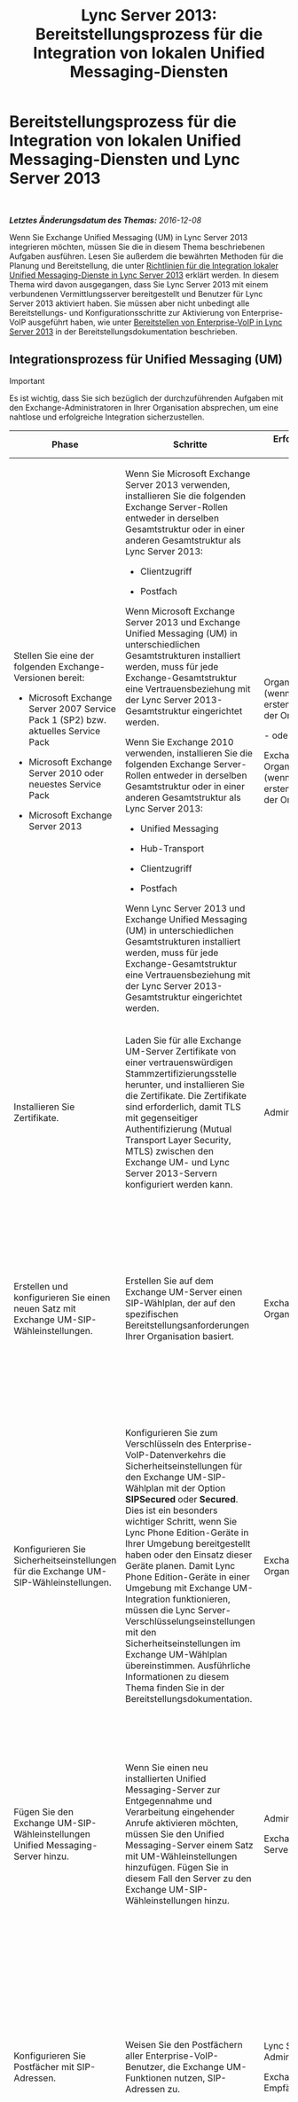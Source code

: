 ﻿---
title: 'Lync Server 2013: Bereitstellungsprozess für die Integration von lokalen Unified Messaging-Diensten'
TOCTitle: Bereitstellungsprozess für die Integration von lokalen Unified Messaging-Diensten und Lync Server
ms:assetid: 269a4436-f09f-415b-96ab-49a64370a385
ms:mtpsurl: https://technet.microsoft.com/de-de/library/Gg425737(v=OCS.15)
ms:contentKeyID: 49293466
ms.date: 12/10/2016
mtps_version: v=OCS.15
ms.translationtype: HT
---

# Bereitstellungsprozess für die Integration von lokalen Unified Messaging-Diensten und Lync Server 2013

 

_**Letztes Änderungsdatum des Themas:** 2016-12-08_

Wenn Sie Exchange Unified Messaging (UM) in Lync Server 2013 integrieren möchten, müssen Sie die in diesem Thema beschriebenen Aufgaben ausführen. Lesen Sie außerdem die bewährten Methoden für die Planung und Bereitstellung, die unter [Richtlinien für die Integration lokaler Unified Messaging-Dienste in Lync Server 2013](lync-server-2013-guidelines-for-integrating-on-premises-unified-messaging.md) erklärt werden. In diesem Thema wird davon ausgegangen, dass Sie Lync Server 2013 mit einem verbundenen Vermittlungsserver bereitgestellt und Benutzer für Lync Server 2013 aktiviert haben. Sie müssen aber nicht unbedingt alle Bereitstellungs- und Konfigurationsschritte zur Aktivierung von Enterprise-VoIP ausgeführt haben, wie unter [Bereitstellen von Enterprise-VoIP in Lync Server 2013](lync-server-2013-deploying-enterprise-voice.md) in der Bereitstellungsdokumentation beschrieben.

## Integrationsprozess für Unified Messaging (UM)


> [!IMPORTANT]
> Es ist wichtig, dass Sie sich bezüglich der durchzuführenden Aufgaben mit den Exchange-Administratoren in Ihrer Organisation absprechen, um eine nahtlose und erfolgreiche Integration sicherzustellen.




<table>
<colgroup>
<col style="width: 25%" />
<col style="width: 25%" />
<col style="width: 25%" />
<col style="width: 25%" />
</colgroup>
<thead>
<tr class="header">
<th>Phase</th>
<th>Schritte</th>
<th>Erforderliche Gruppen und Rollen</th>
<th>Bereitstellungsdokumentation</th>
</tr>
</thead>
<tbody>
<tr class="odd">
<td><p>Stellen Sie eine der folgenden Exchange-Versionen bereit:</p>
<ul>
<li><p>Microsoft Exchange Server 2007 Service Pack 1 (SP2) bzw. aktuelles Service Pack</p></li>
<li><p>Microsoft Exchange Server 2010 oder neuestes Service Pack</p></li>
<li><p>Microsoft Exchange Server 2013</p></li>
</ul></td>
<td><p>Wenn Sie Microsoft Exchange Server 2013 verwenden, installieren Sie die folgenden Exchange Server-Rollen entweder in derselben Gesamtstruktur oder in einer anderen Gesamtstruktur als Lync Server 2013:</p>
<ul>
<li><p>Clientzugriff</p></li>
<li><p>Postfach</p></li>
</ul>
<p>Wenn Microsoft Exchange Server 2013 und Exchange Unified Messaging (UM) in unterschiedlichen Gesamtstrukturen installiert werden, muss für jede Exchange-Gesamtstruktur eine Vertrauensbeziehung mit der Lync Server 2013-Gesamtstruktur eingerichtet werden.</p>
<p>Wenn Sie Exchange 2010 verwenden, installieren Sie die folgenden Exchange Server-Rollen entweder in derselben Gesamtstruktur oder in einer anderen Gesamtstruktur als Lync Server 2013:</p>
<ul>
<li><p>Unified Messaging</p></li>
<li><p>Hub-Transport</p></li>
<li><p>Clientzugriff</p></li>
<li><p>Postfach</p></li>
</ul>
<p>Wenn Lync Server 2013 und Exchange Unified Messaging (UM) in unterschiedlichen Gesamtstrukturen installiert werden, muss für jede Exchange-Gesamtstruktur eine Vertrauensbeziehung mit der Lync Server 2013-Gesamtstruktur eingerichtet werden.</p></td>
<td><p>Organisations-Admins (wenn es sich um den ersten Exchange Server in der Organisation handelt)</p>
<p>- oder -</p>
<p>Exchange-Organisationsadministrator (wenn es sich nicht um den ersten Exchange Server in der Organisation handelt)</p></td>
<td><p>Weitere Informationen finden Sie in der Dokumentation zur jeweiligen Version von Exchange Server:</p>
<dl>
<dt><span></span></dt>
<dd><p>Bereitstellungsdokumentation zu Exchange Server 2007 <a href="http://go.microsoft.com/fwlink/p/?linkid=268694" class="uri">http://go.microsoft.com/fwlink/p/?linkid=268694</a>.</p>
</dd>
<dt><span></span></dt>
<dd><p>Bereitstellungsdokumentation zu Exchange 2010 oder neuestem Service Pack <a href="http://go.microsoft.com/fwlink/p/?linkid=268695" class="uri">http://go.microsoft.com/fwlink/p/?linkid=268695</a>.</p>
</dd>
<dt><span></span></dt>
<dd><p>Planung und Bereitstellung von Microsoft Exchange Server 2013<a href="http://go.microsoft.com/fwlink/p/?linkid=266569" class="uri">http://go.microsoft.com/fwlink/p/?linkid=266569</a>.</p>
</dd>
</dl></td>
</tr>
<tr class="even">
<td><p>Installieren Sie Zertifikate.</p></td>
<td><p>Laden Sie für alle Exchange UM-Server Zertifikate von einer vertrauenswürdigen Stammzertifizierungsstelle herunter, und installieren Sie die Zertifikate. Die Zertifikate sind erforderlich, damit TLS mit gegenseitiger Authentifizierung (Mutual Transport Layer Security, MTLS) zwischen den Exchange UM- und Lync Server 2013-Servern konfiguriert werden kann.</p></td>
<td><p>Administratoren</p></td>
<td><p><a href="lync-server-2013-configure-certificates-on-the-server-running-microsoft-exchange-server-unified-messaging.md">Konfigurieren von Zertifikaten auf dem Server, auf dem Microsoft Exchange Server Unified Messaging ausgeführt wird</a></p></td>
</tr>
<tr class="odd">
<td><p>Erstellen und konfigurieren Sie einen neuen Satz mit Exchange UM-SIP-Wähleinstellungen.</p></td>
<td><p>Erstellen Sie auf dem Exchange UM-Server einen SIP-Wählplan, der auf den spezifischen Bereitstellungsanforderungen Ihrer Organisation basiert.</p></td>
<td><p>Exchange-Organisationsadministrator</p></td>
<td><p>Informationen zur Vorgehensweise für Exchange 2007 SP1 oder neuestes Service Pack finden Sie auf der Seite &quot;Erstellen eines SIP-URI-Wählplans für Unified Messaging&quot; unter <a href="http://go.microsoft.com/fwlink/p/?linkid=268632" class="uri">http://go.microsoft.com/fwlink/p/?linkid=268632</a>.</p>
<p>Informationen zur Vorgehensweise für Exchange 2010 oder neuestes Service Pack finden Sie auf der Seite &quot;Erstellen von UM-Wähleinstellungen&quot; unter <a href="http://go.microsoft.com/fwlink/p/?linkid=268674">http://go.microsoft.com/fwlink/p/?LinkId=268674</a>.</p>
<p>Schauen Sie für Exchange 2013 unter „Unified Messaging“ nach (<a href="http://go.microsoft.com/fwlink/p/?linkid=266579">http://go.microsoft.com/fwlink/p/?LinkId=266579</a>).</p></td>
</tr>
<tr class="even">
<td><p>Konfigurieren Sie Sicherheitseinstellungen für die Exchange UM-SIP-Wähleinstellungen.</p></td>
<td><p>Konfigurieren Sie zum Verschlüsseln des Enterprise-VoIP-Datenverkehrs die Sicherheitseinstellungen für den Exchange UM-SIP-Wählplan mit der Option <strong>SIPSecured</strong> oder <strong>Secured</strong>. Dies ist ein besonders wichtiger Schritt, wenn Sie Lync Phone Edition-Geräte in Ihrer Umgebung bereitgestellt haben oder den Einsatz dieser Geräte planen. Damit Lync Phone Edition-Geräte in einer Umgebung mit Exchange UM-Integration funktionieren, müssen die Lync Server-Verschlüsselungseinstellungen mit den Sicherheitseinstellungen im Exchange UM-Wählplan übereinstimmen. Ausführliche Informationen zu diesem Thema finden Sie in der Bereitstellungsdokumentation.</p></td>
<td><p>Exchange-Organisationsadministrator</p></td>
<td><p><a href="lync-server-2013-configure-unified-messaging-on-microsoft-exchange.md">Konfigurieren von Unified Messaging auf Microsoft Exchange</a></p>
<p>Weitere Informationen zu Exchange 2007 SP1 oder neuestes Service Pack finden Sie außerdem hier:</p>
<p>&quot;Konfigurieren der Sicherheitseinstellungen für einen Unified Messaging-Wählplan&quot; unter <a href="http://go.microsoft.com/fwlink/p/?linkid=268696" class="uri">http://go.microsoft.com/fwlink/p/?linkid=268696</a>.</p>
<p></p>
<p>Informationen zu Exchange 2010 oder neuestes Service Pack finden Sie auch hier:</p>
<p>&quot;Konfigurieren von VoIP-Sicherheit in UM-Wähleinstellungen&quot; <a href="http://go.microsoft.com/fwlink/p/?linkid=1268697">http://go.microsoft.com/fwlink/p/?linkid=268697</a>.</p>
<p></p>
<p>Schauen Sie für Exchange 2013 unter „Unified Messaging“ nach (<a href="http://go.microsoft.com/fwlink/p/?linkid=266579">http://go.microsoft.com/fwlink/p/?LinkId=266579</a>).</p></td>
</tr>
<tr class="odd">
<td><p>Fügen Sie den Exchange UM-SIP-Wähleinstellungen Unified Messaging-Server hinzu.</p></td>
<td><p>Wenn Sie einen neu installierten Unified Messaging-Server zur Entgegennahme und Verarbeitung eingehender Anrufe aktivieren möchten, müssen Sie den Unified Messaging-Server einem Satz mit UM-Wähleinstellungen hinzufügen. Fügen Sie in diesem Fall den Server zu den Exchange UM-SIP-Wähleinstellungen hinzu.</p></td>
<td><p>Administratoren</p>
<p>Exchange-Serveradministratoren</p></td>
<td><p>Informationen zur Vorgehensweise für Exchange 2007 SP1 oder neuestes Service Pack finden Sie auf der Seite &quot;Hinzufügen eines Unified Messaging-Servers zu einem Wählplan&quot; unter <a href="http://go.microsoft.com/fwlink/p/?linkid=268681" class="uri">http://go.microsoft.com/fwlink/p/?linkid=268681</a>.</p>
<p>Informationen zur Vorgehensweise für Exchange 2010 oder neuestes Service Pack finden Sie auf der Seite &quot;Anzeigen oder Konfigurieren der Eigenschaften eines UM-Servers&quot; unter <a href="http://go.microsoft.com/fwlink/p/?linkid=268682" class="uri">http://go.microsoft.com/fwlink/p/?linkid=268682</a>.</p>
<p></p>
<p>Schauen Sie für Exchange 2013 unter „Unified Messaging“ nach (<a href="http://go.microsoft.com/fwlink/p/?linkid=266579">http://go.microsoft.com/fwlink/p/?LinkId=266579</a>).</p></td>
</tr>
<tr class="even">
<td><p>Konfigurieren Sie Postfächer mit SIP-Adressen.</p></td>
<td><p>Weisen Sie den Postfächern aller Enterprise-VoIP-Benutzer, die Exchange UM-Funktionen nutzen, SIP-Adressen zu.</p></td>
<td><p>Lync Server 2013-Administrator</p>
<p>Exchange-Empfängeradministrator</p></td>
<td><p>Informationen zur Vorgehensweise für Exchange 2007 SP1 oder neuestes Service Pack finden Sie auf der Seite &quot;Hinzufügen, Entfernen oder Ändern einer SIP-Adresse für einen UM-aktivierten Benutzer&quot; unter <a href="http://go.microsoft.com/fwlink/p/?linkid=268698">http://go.microsoft.com/fwlink/p/?LinkId=268698</a>.</p>
<p>Informationen zur Vorgehensweise für Exchange 2010 oder neuestes Service Pack finden Sie auf der Seite &quot;Ändern einer SIP-Adresse für einen UM-aktivierten Benutzer&quot; unter <a href="http://go.microsoft.com/fwlink/p/?linkid=268699">http://go.microsoft.com/fwlink/p/?LinkId=268699</a>.</p>
<p></p>
<p>Schauen Sie für Exchange 2013 unter „Unified Messaging“ nach (<a href="http://go.microsoft.com/fwlink/p/?linkid=266579">http://go.microsoft.com/fwlink/p/?LinkId=266579</a>).</p></td>
</tr>
<tr class="odd">
<td><p>Führen Sie das Skript &quot;exchucutil.ps1&quot; aus.</p></td>
<td><p>Öffnen Sie auf dem Server, auf dem die Exchange UM-Dienste ausgeführt werden, die Exchange-Verwaltungsshell, und führen Sie das Skript <strong>exchucutil.ps1</strong> aus. Dieses Skript führt folgende Aktionen durch:</p>
<ul>
<li><p>Erteilen von Lync Server 2013-Berechtigungen für Exchange UM-Objekte in Active Directory-Domänendienste, insbesondere für die in der vorherigen Aufgabe erstellten SIP-Wählpläne.</p></li>
<li><p>Erstellen eines Unified Messaging-IP-Gatewayobjekts in Active Directory für jeden Lync Server 2013 Enterprise Edition-Pool oder Standard Edition-Server, der für Enterprise-VoIP aktivierte Benutzer hostet.</p></li>
<li><p>Erstellen eines Exchange UM-Sammelanschlusses für jedes Gateway. Die Pilot-ID des Sammelanschlusses ist der Name der Wähleinstellungen, die dem entsprechenden Gateway zugeordnet sind. Es muss sich um eine 1:1-Zuordnung handeln, wenn mehrere Sätze mit Wähleinstellungen verwendet werden.</p></li>
</ul></td>
<td><p>Exchange-Organisationsadministrator</p>
<p>Exchange-Empfängeradministrator</p></td>
<td><p><a href="lync-server-2013-configure-unified-messaging-on-microsoft-exchange.md">Konfigurieren von Unified Messaging auf Microsoft Exchange</a></p></td>
</tr>
<tr class="even">
<td><p>Konfigurieren Sie Lync Server 2013-Wählpläne.</p></td>
<td><p>Wenn Sie eine Integration in Exchange 2007 SP1 oder neuestes Service Pack oder Exchange 2010 planen, erstellen Sie einen neuen Enterprise-VoIP-Wählplan, dessen Name mit dem vollqualifizierten Domänennamen (FQDN) des Enterprise-VoIP-Wählplans übereinstimmt.</p>
<div class="alert">

> [!TIP]
> Sie müssen dies für jeden UM-Wählplan durchführen.


</div>
<p>Wenn Sie eine Integration in Exchange 2010 SP1 beabsichtigen, stellen Sie sicher, dass geeignete auf globaler, Standort- oder Poolebene geltende Enterprise-VoIP-Wählpläne konfiguriert wurden.</p>
<div class="alert">

> [!TIP]
> Wenn Sie eine Integration in Exchange 2010 SP1 planen, müssen die Namen des Lync Server-Wählplans und des Exchange UM-SIP-Wählplans nicht übereinstimmen.


</div></td>
<td><p>RTCUniversalServerAdmins</p></td>
<td><p><a href="lync-server-2013-configuring-dial-plans.md">Konfigurieren von Wählplänen in Lync Server 2013</a></p></td>
</tr>
<tr class="odd">
<td><p>Führen Sie das Exchange UM-Integrationstool aus.</p></td>
<td><p>Führen Sie auf dem Lync Server 2013 die ausführbare Datei <strong>ocsumutil.exe</strong> aus. Dieses Tool führt folgende Aufgaben aus:</p>
<ul>
<li><p>Erstellen von Kontaktobjekten für Teilnehmerzugriff und automatische Telefonzentrale.</p></li>
<li><p>Überprüfen, ob ein Enterprise-VoIP-Wählplan vorhanden sind, dessen Name mit dem FQDN des Exchange UM-Wählplans übereinstimmt. Wenn Sie Exchange 2010 SP1 oder höher ausführen, müssen die Namen der Wählpläne nicht übereinstimmen, und Sie können entsprechende Warnungen des Tools ignorieren.</p></li>
</ul>
<p>Dieses Tool untersucht Active Directory auf Exchange UM-Einstellungen und ermöglicht es dem Lync Server 2013-Administrator, Kontaktobjekte anzuzeigen, zu erstellen und zu bearbeiten.</p></td>
<td><p>RTCUniversalServerAdmins <em>und</em> RTCUniversalUserAdmins</p>
<div class="alert">

> [!IMPORTANT]
> Zur erfolgreichen Ausführung von "ocsumutil.exe" muss der Benutzer beiden dieser Gruppe angehören.


</div>
<div class="alert">

> [!TIP]
> Zum Erstellen von Kontaktobjekten muss der Benutzer, der <STRONG>ocsumutil.exe</STRONG> ausführt, über geeignete Berechtigungen für die Active Directory-Organisationseinheit (Organizational Unit, OU) verfügen, in der die neuen Kontaktobjekte gespeichert werden. Diese Berechtigungen können mit dem Cmdlet <STRONG>Grant-CsOUPermission</STRONG> gewährt werden. Ausführliche Informationen finden Sie in der Dokumentation zur Lync Server-Verwaltungsshell.


</div></td>
<td><p><a href="lync-server-2013-configure-lync-server-2013-to-work-with-unified-messaging-on-microsoft-exchange-server.md">Konfigurieren von Lync Server 2013 für die Zusammenarbeit mit Unified Messaging auf Microsoft Exchange Server</a></p></td>
</tr>
<tr class="even">
<td><p>Führen Sie bei Bedarf weitere Schritte zur Enterprise-VoIP-Konfiguration aus.</p></td>
<td><p>Wenn Sie nicht bereits Enterprise-VoIP-Einstellungen für Ihre Server oder Benutzer konfiguriert haben, führen Sie eine oder mehrere der folgenden Aufgaben aus:</p>
<ul>
<li><p>Bereitstellen und Konfigurieren</p>
<p>PSTN-Gateways und Vermittlungsservern</p></li>
<li><p>Definieren von VoIP-Richtlinien, PSTN-Verwendungsdatensätzen und ausgehenden Anrufrouten</p></li>
<li><p>Aktivieren von Benutzern für Enterprise-VoIP</p></li>
<li><p>(Optional) Konfigurieren von Wähleinstellungen für bestimmte Benutzer</p></li>
</ul>
<p>Je nach aktivierten Enterprise-VoIP-Funktionen ist möglicherweise die Ausführung weiterer Konfigurationsschritte erforderlich.</p></td>
<td><p>RTCUniversalServerAdmins</p>
<p>RTCUniversalUserAdmins</p></td>
<td><p>Siehe die Themen in den folgenden Abschnitten:</p>
<ul>
<li><p><a href="lync-server-2013-configuring-voice-policies-pstn-usage-records-and-voice-routes.md">Konfigurieren von VoIP-Richtlinien, PSTN-Verwendungsdatensätzen und VoIP-Routen in Lync Server 2013</a></p></li>
<li><p><a href="lync-server-2013-deploying-enterprise-voice.md">Bereitstellen von Enterprise-VoIP in Lync Server 2013</a></p></li>
</ul></td>
</tr>
<tr class="odd">
<td><p>Aktivieren Sie Enterprise-VoIP-Benutzer für Exchange UM.</p></td>
<td><p>Überprüfen Sie auf dem Exchange UM-Server, ob eine Unified Messaging-Postfachrichtlinie erstellt und jedem Benutzer eine eindeutige Durchwahlnummer zugewiesen wurde. Aktivieren Sie den Benutzer anschließend für Unified Messaging.</p></td>
<td><p>Exchange-Empfängeradministrator</p></td>
<td><p>Informationen zur Vorgehensweise für Exchange 2007 SP1 oder neuestes Service Pack finden Sie auf der Seite &quot;Aktivieren eines Benutzers für Unified Messaging&quot; unter <a href="http://go.microsoft.com/fwlink/p/?linkid=268700">http://go.microsoft.com/fwlink/p/?LinkId=268700</a>.</p>
<p>Informationen zur Vorgehensweise für Exchange 2010 oder neuestes Service Pack finden Sie auf der Seite &quot;Aktivieren eines Benutzers für Unified Messaging&quot; unter <a href="http://go.microsoft.com/fwlink/p/?linkid=268701">http://go.microsoft.com/fwlink/p/?LinkId=268701</a>.</p>
<p></p>
<p>Schauen Sie für Exchange 2013 unter „Unified Messaging“ nach (<a href="http://go.microsoft.com/fwlink/p/?linkid=266579">http://go.microsoft.com/fwlink/p/?LinkId=266579</a>).</p></td>
</tr>
</tbody>
</table>

